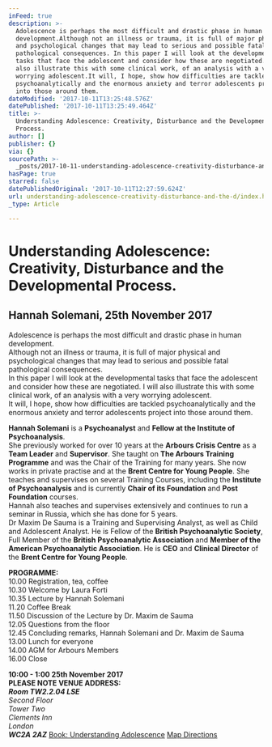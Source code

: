 ```yaml
---
inFeed: true
description: >-
  Adolescence is perhaps the most difficult and drastic phase in human
  development.Although not an illness or trauma, it is full of major physical
  and psychological changes that may lead to serious and possible fatal
  pathological consequences. In this paper I will look at the developmental
  tasks that face the adolescent and consider how these are negotiated. I will
  also illustrate this with some clinical work, of an analysis with a very
  worrying adolescent.It will, I hope, show how difficulties are tackled
  psychoanalytically and the enormous anxiety and terror adolescents project
  into those around them.
dateModified: '2017-10-11T13:25:48.576Z'
datePublished: '2017-10-11T13:25:49.464Z'
title: >-
  Understanding Adolescence: Creativity, Disturbance and the Developmental
  Process.
author: []
publisher: {}
via: {}
sourcePath: >-
  _posts/2017-10-11-understanding-adolescence-creativity-disturbance-and-the-d.md
hasPage: true
starred: false
datePublishedOriginal: '2017-10-11T12:27:59.624Z'
url: understanding-adolescence-creativity-disturbance-and-the-d/index.html
_type: Article

---
```

# Understanding Adolescence: Creativity, Disturbance and the Developmental Process.

## Hannah Solemani, 25th November 2017

Adolescence is perhaps the most difficult and drastic phase in human development.  
Although not an illness or trauma, it is full of major physical and psychological changes that may lead to serious and possible fatal pathological consequences.  
In this paper I will look at the developmental tasks that face the adolescent and consider how these are negotiated. I will also illustrate this with some clinical work, of an analysis with a very worrying adolescent.  
It will, I hope, show how difficulties are tackled psychoanalytically and the enormous anxiety and terror adolescents project into those around them.

**Hannah Solemani** is a **Psychoanalyst** and **Fellow at the Institute of Psychoanalysis**.  
She previously worked for over 10 years at the **Arbours Crisis Centre** as a **Team Leader** and **Supervisor**. She taught on **The Arbours Training Programme** and was the Chair of the Training for many years. She now works in private practise and at the **Brent Centre for Young People**. She teaches and supervises on several Training Courses, including the **Institute of Psychoanalysis** and is currently **Chair of its Foundation** and **Post Foundation** courses.  
Hannah also teaches and supervises extensively and continues to run a seminar in Russia, which she has done for 5 years.  
Dr Maxim De Sauma is a Training and Supervising Analyst, as well as Child and Adolescent Analyst. He is Fellow of the **British Psychoanalytic Society**, Full Member of the **British Psychoanalytic Association** and **Member of the American Psychoanalytic Association**. He is **CEO** and **Clinical Director** of the **Brent Centre for Young People**.

**PROGRAMME:**  
10.00 Registration, tea, coffee  
10.30 Welcome by Laura Forti  
10.35 Lecture by Hannah Solemani  
11.20 Coffee Break  
11.50 Discussion of the Lecture by Dr. Maxim de Sauma  
12.05 Questions from the floor  
12.45 Concluding remarks, Hannah Solemani and Dr. Maxim de Sauma  
13.00 Lunch for everyone  
14.00 AGM for Arbours Members  
16.00 Close

**10:00 - 1:00 25th November 2017**  
**PLEASE NOTE VENUE ADDRESS:**  
_**Room TW2.2.04 LSE**_  
_Second Floor  
Tower Two  
Clements Inn  
London_  
_**WC2A 2AZ**_
[Book: Understanding Adolescence][0]
[Map Directions ][1]

[0]: https://www.eventbrite.co.uk/e/understanding-adolescence-creativity-disturbance-and-the-developmental-process-tickets-36639209863
[1]: http://www.lse.ac.uk/lse-information/campus-map